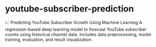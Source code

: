 # youtube-subscriber-prediction
📈 Predicting YouTube Subscriber Growth Using Machine Learning A regression-based deep learning model to forecast YouTube subscriber counts using historical channel data. Includes data preprocessing, model training, evaluation, and result visualization.
